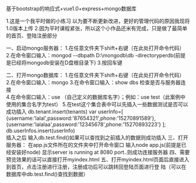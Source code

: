 基于bootstrap的响应式+vue1.0+express+mongo数据库 

1.这是一个我平时做的小练习 以为要不断更新改进，更好的管理代码的原因我现将1.0版本上传 2.因为平时课程紧张，所以这个小作品还米有完成，只是做了最简单的首页、登陆注册部分

一、启动mongo服务器：
	1.在任意文件夹下shift+右键（在此处打开命令代码）                             2.在命令窗口输入：mongod --dbpath D:\mongodb\db -directoryperdb(前提是已经将mongodb安装在D盘根目录下) 3.按回车键 

二、打开mongo数据库：
	1.在任意文件夹下shift+右键（在此处打开命令代码） 
	2.在命令窗口输入：mongo 
	3.在命令窗口输入：show dbs 检查是否与服务器连接                   
	4.在命令窗口输入：use （自己定义的数据库名字）；例如：use test（此案例中使用的集合名字为test）                   5.在test这个集合表中可以先插入一些数据测试是否可以成功插入 db.tenant.insert(tenants) 
	var userInfo=[ {username:'lalal',password:'87654321',phone:'15270891589'}, 	
					{username:'lalalaa',password:'12345678',phone:'15270893223'} ];
	 db.userInfos.insert(userInfo)                    
	插入之后 输入db.test.find()如果可以查找到之前插入的数据则成功插入 
三、打开服务器：
	在app.js文件所在的文件夹中打开命令窗口 输入node app.js(前提是已经安装好node)              显示server is running at 8080 port..则成功连接服务器 
四、需要预览效果的话可以直接打开myindex.html 
五、打开myindex.html页面后直接进入到首页，点击注册进行注册，注册成功后可以跳转回登陆页面进行登		陆（可以在数据库中db.test.find()查找到数据）
